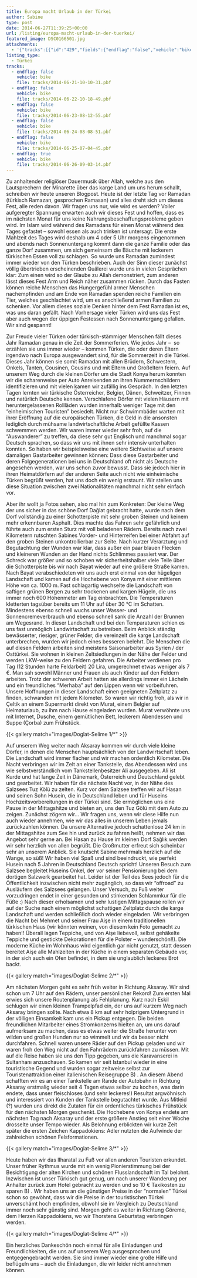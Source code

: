 ```yaml
---
title: Europa macht Urlaub in der Türkei
author: Sabine
type: post
date: 2014-06-27T11:39:25+00:00
url: /listing/europa-macht-urlaub-in-der-tuerkei/
featured_image: DSC0166501.jpg
attachments:
  - '{"tracks":[{"id":"429","fields":{"endflag":"false","vehicle":"bike"}},{"id":"430","fields":{"endflag":"false","vehicle":"bike"}},{"id":"431","fields":{"endflag":"false","vehicle":"bike"}},{"id":"432","fields":{"endflag":"false","vehicle":"bike"}},{"id":"433","fields":{"endflag":"false","vehicle":"bike"}},{"id":"434","fields":{"endflag":"true","vehicle":"bike"}}]}'
listing_type:
  - Türkei
tracks:
  - endflag: false
    vehicle: bike
    file: tracks/2014-06-21-10-10-31.pbf
  - endflag: false
    vehicle: bike
    file: tracks/2014-06-22-10-18-49.pbf
  - endflag: false
    vehicle: bike
    file: tracks/2014-06-23-08-12-55.pbf
  - endflag: false
    vehicle: bike
    file: tracks/2014-06-24-08-08-51.pbf
  - endflag: false
    vehicle: bike
    file: tracks/2014-06-25-07-04-45.pbf
  - endflag: true
    vehicle: bike
    file: tracks/2014-06-26-09-03-14.pbf
---
```

Zu anhaltender religiöser Dauermusik über Allah, welche aus den Lautsprechern der Minarette über das karge Land um uns herum schallt, schreiben wir heute unseren Blogpost. Heute ist der letzte Tag vor Ramadan (türkisch Ramazan, gesprochen Ramasan) und alles dreht sich um dieses Fest, alle reden davon. Wir fragen uns nur, wie wird es werden? Voller aufgeregter Spannung erwarten auch wir dieses Fest und hoffen, dass es im nächsten Monat für uns keine Nahrungsbeschaffungsprobleme geben wird. Im Islam wird während des Ramadans für einen Monat während des Tages gefastet &#8211; sowohl essen als auch trinken ist untersagt. Die erste Mahlzeit des Tages wird deshalb um 4 oder 5 Uhr morgens eingenommen und abends nach Sonnenuntergang kommt dann die ganze Familie oder das ganze Dorf zusammen, um sich gemeinsam die Bäuche mit leckerem türkischen Essen voll zu schlagen. So wurde uns Ramadan zumindest immer wieder von den Türken beschrieben. Auch der Sinn dieser zunächst völlig übertrieben erscheinenden Quälerei wurde uns in vielen Gesprächen klar: Zum einen wird so der Glaube zu Allah demonstriert, zum anderen lässt dieses Fest Arm und Reich näher zusammen rücken. Durch das Fasten können reiche Menschen das Hungergefühl armer Menschen nachempfinden und am Ende von Ramadan spenden reiche Familien ein Tier, welches geschlachtet wird, um es anschließend armen Familien zu schenken. Vor allem dieses soziale Denken hinter dem Fest Ramadan ist es, was uns daran gefällt. Nach Vorhersage vieler Türken wird uns das Fest aber auch wegen der üppigen Festessen nach Sonnenuntergang gefallen. Wir sind gespannt!

Zur Freude vieler Türken oder türkisch-stämmiger Menschen fällt dieses Jahr Ramadan genau in die Zeit der Sommerferien. Wie jedes Jahr &#8211;  so erzählen sie uns immer wieder &#8211; kommen Türken, die oder deren Eltern irgendwo nach Europa ausgewandert sind, für die Sommerzeit in die Türkei. Dieses Jahr können sie somit Ramadan mit allen Brüdern, Schwestern, Onkels, Tanten, Cousinen, Cousins und mit Eltern und Großeltern feiern. Auf unserem Weg durch die kleinen Dörfer um die Stadt Konya herum konnten wir die scharenweise per Auto Anreisenden an ihren Nummernschildern identifizieren und mit vielen kamen wir zufällig ins Gespräch. In den letzten Tagen lernten wir türkische Österreicher, Belgier, Dänen, Schweitzer, Finnen und natürlich Deutsche kennen. Verschlafene Dörfer mit vielen Häusern mit heruntergelassenen Rollläden wurden innerhalb weniger Tage mit den &#8220;einheimischen Touristen&#8221; besiedelt. Nicht nur Schwimmbäder warten mit ihrer Eröffnung auf die europäischen Türken, die Geld in die ansonsten lediglich durch mühsame landwirtschaftliche Arbeit gefüllte Kassen schwemmen werden. Wir waren immer wieder sehr froh, auf die &#8220;Auswanderer&#8221; zu treffen, da diese sehr gut Englisch und manchmal sogar Deutsch sprachen, so dass wir uns mit ihnen sehr intensiv unterhalten konnten. So haben wir beispielsweise eine weitere Sichtweise auf unsere damaligen Gastarbeiter gewinnen können: Dass diese Gastarbeiter und deren Folgegenerationen bei uns in Deutschland oft nicht als Deutsche angesehen werden, war uns schon zuvor bewusst. Dass sie jedoch hier in ihren Heimatdörfern auf der anderen Seite auch nicht wie einheimische Türken begrüßt werden, hat uns doch ein wenig erstaunt. Wir stellen uns diese Situation zwischen zwei Nationalitäten manchmal nicht sehr einfach vor.

Aber ihr wollt ja Fotos sehen, also mal hin zum Konkreten: Der kleine Weg der uns sicher in das schöne Dorf Dağlat gebracht hatte, wurde nach dem Dorf vollständig zu einer Schotterpiste mit sehr groben Steinen und keinem mehr erkennbaren Asphalt. Dies machte das Fahren sehr gefährlich und führte auch zum ersten Sturz mit voll beladenen Rädern. Bereits nach zwei Kilometern rutschten Sabines Vorder- und Hinterreifen bei einer Abfahrt auf den groben Steinen unkontrollierbar zur Seite. Nach kurzer Verarztung und Begutachtung der Wunden war klar, dass außer ein paar blauen Flecken und kleineren Wunden an der Hand nichts Schlimmes passiert war. Der Schreck war größer und so schoben wir sicherheitshalber viele Teile über die Schotterpiste bis wir nach Bayat wieder auf eine größere Straße kamen. Nach Bayat verabschiedeten wir uns auch erst einmal von der hügeligen Landschaft und kamen auf die Hochebene von Konya mit einer mittleren Höhe von ca. 1000 m. Fast schlagartig wechselte die Landschaft von saftigen grünen Bergen zu sehr trockenen und kargen Hügeln, die uns immer noch 600 Höhenmeter am Tag einbrachten. Die Temperaturen kletterten tagsüber bereits um 11 Uhr auf über 30 °C im Schatten. Mindestens ebenso schnell wuchs unser Wasser- und Sonnencremeverbrauch und ebenso schnell sank die Anzahl der Brunnen am Wegesrand. In dieser Landschaft und bei den Temparaturen schien es uns fast unmöglich Landwirtschaft zu betreiben. Beim Anblick ständig bewässerter, riesiger, grüner Felder, die vereinzelt die karge Landschaft unterbrechen, wurden wir jedoch eines besseren belehrt. Die Menschen die auf diesen Feldern arbeiten sind meistens Saisonarbeiter aus Syrien / der Osttürkei. Sie wohnen in kleinen Zeltsiedlungen in der Nähe der Felder und werden LKW-weise zu den Feldern gefahren. Die Arbeiter verdienen pro Tag (12 Stunden harte Feldarbeit) 20 Lira, umgerechnet etwas weniger als 7 €. Man sah sowohl Männer und Frauen als auch Kinder auf den Feldern arbeiten. Trotz der schweren Arbeit hatten sie allerdings immer ein Lächeln und ein freundliches &#8220;Merhaba&#8221; auf den Lippen wenn wir vorbeifuhren. Unsere Hoffnungen in dieser Landschaft einen geeigneten Zeltplatz zu finden, schwanden mit jedem Kilometer. So waren wir richtig froh, als wir in Çeltik an einem Supermarkt direkt von Murat, einem Belgier auf Heimaturlaub, zu ihm nach Hause eingeladen wurden. Murat verwöhnte uns mit Internet, Dusche, einem gemütlichen Bett, leckerem Abendessen und Suppe (Çorba) zum Frühstück.

{{< gallery match="images/Doglat-Selime 1/*" >}}

Auf unserem Weg weiter nach Aksaray kommen wir durch viele kleine Dörfer, in denen die Menschen hauptsächlich von der Landwirtschaft leben. Die Landschaft wird immer flacher und wir machen ordentlich Kilometer. Die Nacht verbringen wir im Zelt an einer Tankstelle, das Abendessen wird uns wie selbstverständlich vom Tankstellenbesitzer Ali ausgegeben. Ali ist Kurde und hat lange Zeit in Dänemark, Österreich und Deutschland gelebt und gearbeitet. Wir haben für die nächste Nacht vor, in der Nähe des Salzsees Tuz Kölü zu zelten. Kurz vor dem Salzsee treffen wir auf Hasan und seinen Sohn Husein, die in Deutschland leben und für Huseins Hochzeitsvorbereitungen in der Türkei sind. Sie ermöglichen uns eine Pause in der Mittagshitze und bieten an, uns den Tuz Gölü mit dem Auto zu zeigen. Zunächst zögern wir&#8230; Wir fragen uns, wenn wir diese Hilfe nun auch wieder annehmen, wie wir das alles in unserem Leben jemals zurückzahlen können. Da unsere Alternative jedoch schattenlose 24 km in der Mittagshitze zum See hin und zurück zu fahren heißt, nehmen wir das Angebot sehr gerne an. Bei Hasan zu Hause im kleinen Dorf Sağlık werden wir sehr herzlich von allen begrüßt. Die Großmutter erfreut sich scheinbar sehr an unserem Anblick. Sie knutscht Sabine mehrmals herzlich auf die Wange, so süß! Wir haben viel Spaß und sind beeindruckt, wie perfekt Husein nach 5 Jahren in Deutschland Deutsch spricht! Unseren Besuch zum Salzsee begleitet Huseins Onkel, der vor seiner Pensionierung bei dem dortigen Salzwerk gearbeitet hat. Leider ist der Teil des Sees jedoch für die Öffentlichkeit inzwischen nicht mehr zugänglich, so dass wir &#8220;offroad&#8221; zu Ausläufern des Salzsees gelangen. Unser Versuch, zu Fuß weiter vorzudringen endet in einer gesunden und stinkenden Schlammkur für die Füße :) Nach dieser erholsamen und sehr lustigen Mittagspause rollen wir auf der Suche nach einem möglichst schattigen Zeltplatz durch die karge Landschaft und werden schließlich doch wieder eingeladen. Wir verbringen die Nacht bei Mehmet und seiner Frau Aişe in einem traditionellen türkischen Haus (wir könnten weinen, von diesem kein Foto gemacht zu haben!! Überall lagen Teppiche, und von Aişe liebevoll, selbst gehäkelte Teppiche und gestickte Dekorationen für die Polster &#8211; wunderschön!!). Die moderne Küche im Wohnhaus wird eigentlich gar nicht genutzt, statt dessen bereitet Aişe alle Mahlzeiten in der Küche in einem separaten Gebäude vor, in der sich auch ein Ofen befindet, in dem sie unglaublich leckeres Brot backt.

{{< gallery match="images/Doglat-Selime 2/*" >}}

Am nächsten Morgen geht es sehr früh weiter in Richtung Aksaray. Wir sind schon um 7 Uhr auf den Rädern, unser persönlicher Rekord! Zum ersten Mal erwies sich unsere Routenplanung als Fehlplanung. Kurz nach Eskil schlugen wir einen kleinen Trampelpfad ein, der uns auf kurzem Weg nach Aksaray bringen sollte. Nach etwa 8 km auf sehr holprigem Untergrund in der völligen Einsamkeit kam uns ein Pickup entgegen. Die beiden freundlichen Mitarbeiter eines Stromkonzerns hielten an, um uns darauf aufmerksam zu machen, dass es etwas weiter die Straße herunter von wilden und großen Hunden nur so wimmelt und wir da besser nicht durchfahren. Schnell waren unsere Räder auf den Pickup geladen und wir waren froh den Weg nicht auf den Fahrrädern zurückfahren zu müssen. Mit auf die Reise haben sie uns den Tipp gegeben, uns die Karavanserei in Sultanhanı anzuschauen. So kamen wir seit Istanbul wieder in eine touristische Gegend und wurden sogar zeitweise selbst zur Touristenattraktion einer italienischen Reisegruppe B) . An diesem Abend schafften wir es an einer Tankstelle am Rande der Autobahn in Richtung Aksaray erstmalig wieder seit 4 Tagen etwas selber zu kochen, was darin endete, dass unser fleischloses (und sehr leckeres!) Resultat argwöhnisch und interessiert von Kunden der Tankstelle begutachtet wurde. Aus Mitleid (?) wurden uns direkt die Zutaten für ein ordentliches türkisches Frühstück für den nächsten Morgen geschenkt. Die Hochebene von Konya endete am nächsten Tag nach Aksaray und der erste größere Anstieg seit einer Woche drosselte unser Tempo wieder. Als Belohnung erblickten wir kurze Zeit später die ersten Zeichen Kappadokiens: Adler nutzten die Aufwinde der zahlreichen schönen Felsformationen.

{{< gallery match="images/Doglat-Selime 3/*" >}}

Heute haben wir das Ilharatal zu Fuß vor allen anderen Touristen erkundet. Unser früher Rythmus wurde mit ein wenig Pionierstimmung bei der Besichtigung der alten Kirchen und schönen Flusslandschaft im Tal belohnt. Inzwischen ist unser Türkisch gut genug, um nach unserer Wanderung per Anhalter zurück zum Hotel gebracht zu werden und so 10 € Taxikosten zu sparen B) . Wir haben uns an die günstigen Preise in der &#8220;normalen&#8221; Türkei schon so gewöhnt, dass wir die Preise in der touristischen Türkei unverschämt hoch empfinden, obwohl sie im Vergleich zu Deutschland immer noch sehr günstig sind. Morgen geht es weiter in Richtung Göreme, dem Herzen Kappadokiens, wo wir Thorstens Geburtstag verbringen werden.

{{< gallery match="images/Doglat-Selime 4/*" >}}

Ein herzliches Dankeschön noch einmal für alle Einladungen und Freundlichkeiten, die uns auf unserem Weg ausgesprochen und entgegengebracht werden. Sie sind immer wieder eine große Hilfe und beflügeln uns &#8211; auch die Einladungen, die wir leider nicht annehmen können.